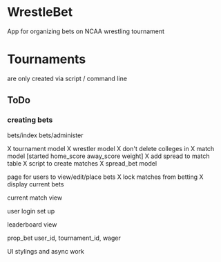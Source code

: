 # WrestleBet

App for organizing bets on NCAA wrestling tournament

# Tournaments
are only created via script / command line

## ToDo

### creating bets

bets/index
bets/administer

X tournament model
X wrestler model
X don't delete colleges in 
X match model [started home_score away_score weight]
X add spread to match table
X script to create matches
X spread_bet model

page for users to view/edit/place bets
X lock matches from betting
X display current bets

current match view

user login set up

leaderboard view
    
prop_bet
    user_id,
    tournament_id,
    wager


UI stylings and async work

